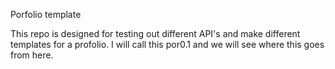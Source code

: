 Porfolio template

This repo is designed for testing out different API's and make different templates for a profolio. I will call this por0.1 and we will see where this goes from here.
